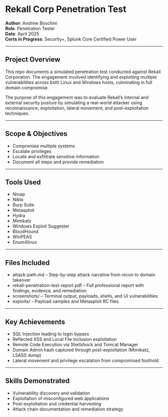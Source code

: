 # Rekall Corp Penetration Test

**Author**: Andrew Boschini  
**Role**: Penetration Tester  
**Date**: April 2025  
**Certs in Progress**: Security+, Splunk Core Certified Power User

---

## Project Overview

This repo documents a simulated penetration test conducted against Rekall Corporation. The engagement involved identifying and exploiting multiple vulnerabilities across both Linux and Windows hosts, culminating in full domain compromise.

The purpose of this engagement was to evaluate Rekall’s internal and external security posture by simulating a real-world attacker using reconnaissance, exploitation, lateral movement, and post-exploitation techniques.

---

## Scope & Objectives

- Compromise multiple systems
- Escalate privileges
- Locate and exfiltrate sensitive information
- Document all steps and provide remediation

---

## Tools Used

- Nmap
- Nikto
- Burp Suite
- Metasploit
- Hydra
- Mimikatz
- Windows Exploit Suggester
- BloodHound
- WinPEAS
- Enum4linux

---

## Files Included

- attack-path.md – Step-by-step attack narrative from recon to domain takeover
- rekall-penetration-test-report.pdf – Full professional report with findings, evidence, and remediation
- screenshots/ – Terminal output, payloads, shells, and UI vulnerabilities
- exploits/ – Payload samples and Metasploit RC files

---

## Key Achievements

- SQL Injection leading to login bypass
- Reflected XSS and Local File Inclusion exploitation
- Remote Code Execution via Shellshock and Tomcat Manager
- Domain Admin hash captured through post-exploitation (Mimikatz, LSASS dump)
- Lateral movement and privilege escalation from compromised foothold

---

## Skills Demonstrated

- Vulnerability discovery and validation
- Exploitation of misconfigured web applications
- Post-exploitation and credential harvesting
- Attack chain documentation and remediation strategy
